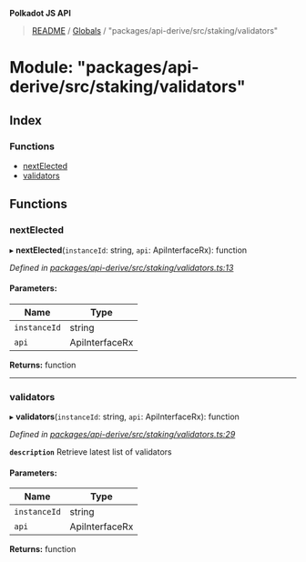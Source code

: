 **Polkadot JS API**

> [README](../README.md) / [Globals](../globals.md) / "packages/api-derive/src/staking/validators"

# Module: "packages/api-derive/src/staking/validators"

## Index

### Functions

* [nextElected](_packages_api_derive_src_staking_validators_.md#nextelected)
* [validators](_packages_api_derive_src_staking_validators_.md#validators)

## Functions

### nextElected

▸ **nextElected**(`instanceId`: string, `api`: ApiInterfaceRx): function

*Defined in [packages/api-derive/src/staking/validators.ts:13](https://github.com/polkadot-js/api/blob/9d548f787/packages/api-derive/src/staking/validators.ts#L13)*

#### Parameters:

Name | Type |
------ | ------ |
`instanceId` | string |
`api` | ApiInterfaceRx |

**Returns:** function

___

### validators

▸ **validators**(`instanceId`: string, `api`: ApiInterfaceRx): function

*Defined in [packages/api-derive/src/staking/validators.ts:29](https://github.com/polkadot-js/api/blob/9d548f787/packages/api-derive/src/staking/validators.ts#L29)*

**`description`** Retrieve latest list of validators

#### Parameters:

Name | Type |
------ | ------ |
`instanceId` | string |
`api` | ApiInterfaceRx |

**Returns:** function
